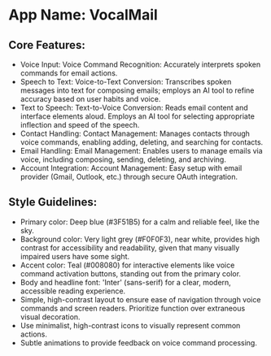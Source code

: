 # **App Name**: VocalMail

## Core Features:

- Voice Input: Voice Command Recognition: Accurately interprets spoken commands for email actions.
- Speech to Text: Voice-to-Text Conversion: Transcribes spoken messages into text for composing emails; employs an AI tool to refine accuracy based on user habits and voice.
- Text to Speech: Text-to-Voice Conversion: Reads email content and interface elements aloud. Employs an AI tool for selecting appropriate inflection and speed of the speech.
- Contact Handling: Contact Management: Manages contacts through voice commands, enabling adding, deleting, and searching for contacts.
- Email Handling: Email Management: Enables users to manage emails via voice, including composing, sending, deleting, and archiving.
- Account Integration: Account Management: Easy setup with email provider (Gmail, Outlook, etc.) through secure OAuth integration.

## Style Guidelines:

- Primary color: Deep blue (#3F51B5) for a calm and reliable feel, like the sky.
- Background color: Very light grey (#F0F0F3), near white, provides high contrast for accessibility and readability, given that many visually impaired users have some sight.
- Accent color: Teal (#008080) for interactive elements like voice command activation buttons, standing out from the primary color. 
- Body and headline font: 'Inter' (sans-serif) for a clear, modern, accessible reading experience.
- Simple, high-contrast layout to ensure ease of navigation through voice commands and screen readers. Prioritize function over extraneous visual decoration.
- Use minimalist, high-contrast icons to visually represent common actions.
- Subtle animations to provide feedback on voice command processing.